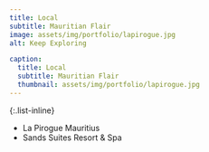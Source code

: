 ```yaml
---
title: Local
subtitle: Mauritian Flair
image: assets/img/portfolio/lapirogue.jpg
alt: Keep Exploring

caption:
  title: Local
  subtitle: Mauritian Flair
  thumbnail: assets/img/portfolio/lapirogue.jpg
---
```


{:.list-inline}
- La Pirogue Mauritius
- Sands Suites Resort & Spa

